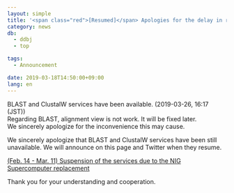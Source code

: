 ```yaml
---
layout: simple
title: '<span class="red">[Resumed]</span> Apologies for the delay in resuming BLAST and ClustalW services'
category: news
db:
  - ddbj
  - top

tags:
  - Announcement

date: 2019-03-18T14:50:00+09:00
lang: en
---
```


<p><span class="red">BLAST and ClustalW services have been available. (2019-03-26, 16:17 (JST))<br>Regarding BLAST, alignment view is not work. It will be fixed later.<br>We sincerely apologize for the inconvenience this may cause.</span></p>

<p>We sincerely apologize that BLAST and ClustalW services have been still unavailable. We will announce on this page and Twitter when they resume.</p>

<p><a href="/news/en/2019-02-07-e.html">(Feb. 14 - Mar. 11) Suspension of the services due to the NIG Supercomputer replacement</a></p>

<p>Thank you for your understanding and cooperation.</p>
